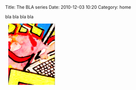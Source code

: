 Title: The BLA series
Date: 2010-12-03 10:20
Category: home

bla bla bla bla

<img src="images/IKPoster_Frag12.png" width="150" style="float:left" hspace="10">

